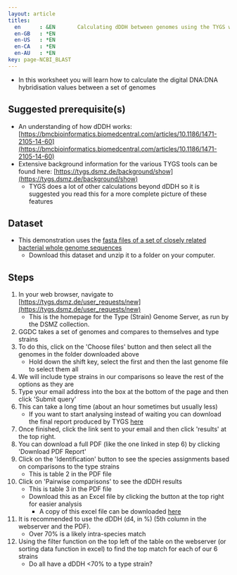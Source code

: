 ```yaml
---
layout: article
titles:
  en      : &EN       Calculating dDDH between genomes using the TYGS webserver
  en-GB   : *EN
  en-US   : *EN
  en-CA   : *EN
  en-AU   : *EN
key: page-NCBI_BLAST
---
```


*	In this worksheet you will learn how to calculate the digital DNA:DNA hybridisation values between a set of genomes

## Suggested prerequisite(s)
*	An understanding of how dDDH works: [https://bmcbioinformatics.biomedcentral.com/articles/10.1186/1471-2105-14-60](https://bmcbioinformatics.biomedcentral.com/articles/10.1186/1471-2105-14-60)
*	Extensive background information for the various TYGS tools can be found here: [https://tygs.dsmz.de/background/show](https://tygs.dsmz.de/background/show)
	* TYGS does a lot of other calculations beyond dDDH so it is suggested you read this for a more complete picture of these features

## Dataset
*	This demonstration uses the [fasta files of a set of closely related bacterial whole genome sequences](https://conmeehan.github.io/NomenclatureWorkshop/Datasets/GenomeFastaFiles.zip)
	*	Download this dataset and unzip it to a folder on your computer. 

## Steps
1.	In your web browser, navigate to [https://tygs.dsmz.de/user_requests/new](https://tygs.dsmz.de/user_requests/new)
    * This is the homepage for the Type (Strain) Genome Server, as run by the DSMZ collection.
2.	GGDC takes a set of genomes and compares to themselves and type strains
3.	To do this, click on the 'Choose files' button and then select all the genomes in the folder downloaded above
	* Hold down the shift key, select the first and then the last genome file to select them all
4.	We will include type strains in our comparisons so leave the rest of the options as they are
5.	Type your email address into the box at the bottom of the page and then click 'Submit query'
6.	This can take a long time (about an hour sometimes but usually less)
	* If you want to start analysing instead of waiting you can download the final report produced by TYGS [here](https://conmeehan.github.io/NomenclatureWorkshop/Datasets/TYGS_job_results.pdf)
7.	Once finished, click the link sent to your email and then click 'results' at the top right.
8.	You can download a full PDF (like the one linked in step 6) by clicking 'Download PDF Report'
9.	Click on the 'Identification' button to see the species assignments based on comparisons to the type strains
	* This is table 2 in the PDF file
9.	Click on 'Pairwise comparisons' to see the dDDH results
	* This is table 3 in the PDF file
	* Download this as an Excel file by clicking the button at the top right for easier analysis	
		* A copy of this excel file can be downloaded [here](https://conmeehan.github.io/NomenclatureWorkshop/Datasets/Type_Strain_Genome_Server_Pairwise_Comprisons.xlsx)
10.	It is recommended to use the dDDH (d4, in %) (5th column in the webserver and the PDF).
	* Over 70% is a likely intra-species match
11. Using the filter function on the top left of the table on the webserver (or sorting data function in excel) to find the top match for each of our 6 strains
	* Do all have a dDDH <70% to a type strain?